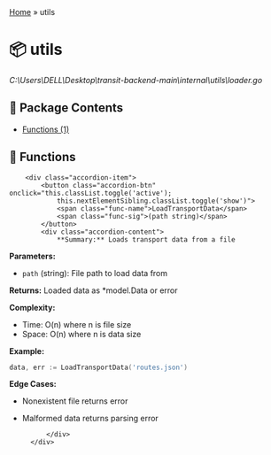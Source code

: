 <!DOCTYPE html>
<html>
<head>
    <meta charset="UTF-8">
    <title>utils Package</title>
    <link rel="stylesheet" href="../styles.css">
</head>
<body>
<div class="container">

<div class="breadcrumbs">
    <a href="../README.md">Home</a> &raquo; <span>utils</span>
</div>

<div class="package-header">
    <h1>📦 utils</h1>
    <p class="filepath"><i>C:\Users\DELL\Desktop\transit-backend-main\internal\utils\loader.go</i></p>
</div>

<div class="toc">
    <h2>📑 Package Contents</h2>
    <ul>
        <li><a href="#functions">Functions (1)</a></li>    </ul>
</div>

<section id="functions" class="card">
    <h2>🔧 Functions</h2>
    <div class="func-accordion">

        <div class="accordion-item">
            <button class="accordion-btn" onclick="this.classList.toggle('active');
                this.nextElementSibling.classList.toggle('show')">
                <span class="func-name">LoadTransportData</span>
                <span class="func-sig">(path string)</span>
            </button>
            <div class="accordion-content">
                **Summary:** Loads transport data from a file

**Parameters:**
- `path` (string): File path to load data from

**Returns:** Loaded data as *model.Data or error

**Complexity:**
- Time: O(n) where n is file size
- Space: O(n) where n is data size

**Example:**
```go
data, err := LoadTransportData('routes.json')
```

**Edge Cases:**
- Nonexistent file returns error
- Malformed data returns parsing error


            </div>
        </div>
    </div>
</section>

</div>
</body>
</html>
